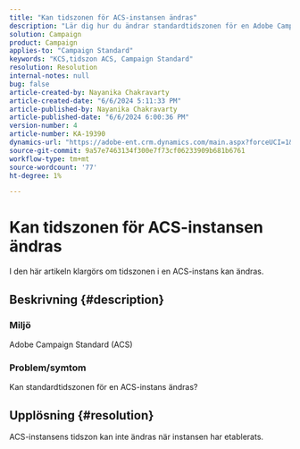 ```yaml
---
title: "Kan tidszonen för ACS-instansen ändras"
description: "Lär dig hur du ändrar standardtidszonen för en Adobe Campaign Standard-instans (ACS)."
solution: Campaign
product: Campaign
applies-to: "Campaign Standard"
keywords: "KCS,tidszon ACS, Campaign Standard"
resolution: Resolution
internal-notes: null
bug: false
article-created-by: Nayanika Chakravarty
article-created-date: "6/6/2024 5:11:33 PM"
article-published-by: Nayanika Chakravarty
article-published-date: "6/6/2024 6:00:36 PM"
version-number: 4
article-number: KA-19390
dynamics-url: "https://adobe-ent.crm.dynamics.com/main.aspx?forceUCI=1&pagetype=entityrecord&etn=knowledgearticle&id=c62b93d0-2724-ef11-840a-00224809adb3"
source-git-commit: 9a57e7463134f300e7f73cf06233909b681b6761
workflow-type: tm+mt
source-wordcount: '77'
ht-degree: 1%

---
```


# Kan tidszonen för ACS-instansen ändras


I den här artikeln klargörs om tidszonen i en ACS-instans kan ändras.

## Beskrivning {#description}


### <b>Miljö</b>

Adobe Campaign Standard (ACS)

### <b>Problem/symtom</b>

Kan standardtidszonen för en ACS-instans ändras?


## Upplösning {#resolution}


ACS-instansens tidszon kan inte ändras när instansen har etablerats.
